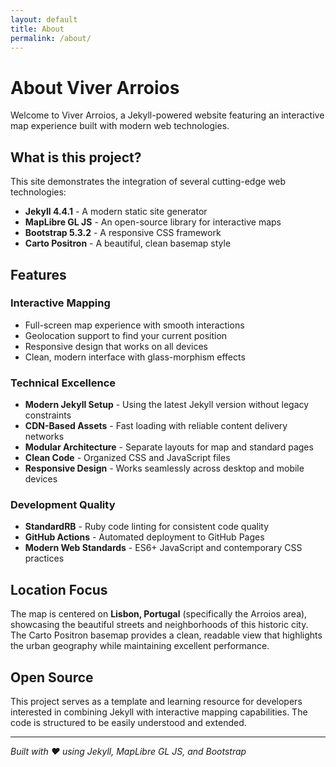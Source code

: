 ```yaml
---
layout: default
title: About
permalink: /about/
---
```


# About Viver Arroios

Welcome to Viver Arroios, a Jekyll-powered website featuring an interactive map experience built with modern web technologies.

## What is this project?

This site demonstrates the integration of several cutting-edge web technologies:

- **Jekyll 4.4.1** - A modern static site generator
- **MapLibre GL JS** - An open-source library for interactive maps
- **Bootstrap 5.3.2** - A responsive CSS framework
- **Carto Positron** - A beautiful, clean basemap style

## Features

### Interactive Mapping
- Full-screen map experience with smooth interactions
- Geolocation support to find your current position
- Responsive design that works on all devices
- Clean, modern interface with glass-morphism effects

### Technical Excellence
- **Modern Jekyll Setup** - Using the latest Jekyll version without legacy constraints
- **CDN-Based Assets** - Fast loading with reliable content delivery networks
- **Modular Architecture** - Separate layouts for map and standard pages
- **Clean Code** - Organized CSS and JavaScript files
- **Responsive Design** - Works seamlessly across desktop and mobile devices

### Development Quality
- **StandardRB** - Ruby code linting for consistent code quality
- **GitHub Actions** - Automated deployment to GitHub Pages
- **Modern Web Standards** - ES6+ JavaScript and contemporary CSS practices

## Location Focus

The map is centered on **Lisbon, Portugal** (specifically the Arroios area), showcasing the beautiful streets and neighborhoods of this historic city. The Carto Positron basemap provides a clean, readable view that highlights the urban geography while maintaining excellent performance.

## Open Source

This project serves as a template and learning resource for developers interested in combining Jekyll with interactive mapping capabilities. The code is structured to be easily understood and extended.

---

*Built with ❤️ using Jekyll, MapLibre GL JS, and Bootstrap*